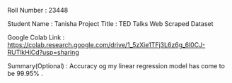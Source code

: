 Roll Number       :   23448

Student Name      :   Tanisha
Project Title     :   TED Talks Web Scraped Dataset

Google Colab Link :   https://colab.research.google.com/drive/1_5zXie1TFj3L6z6g_6l0CJ-RUTlkHiCd?usp=sharing

Summary(Optional) :   Accuracy og my linear regression model has come to be 99.95% .

